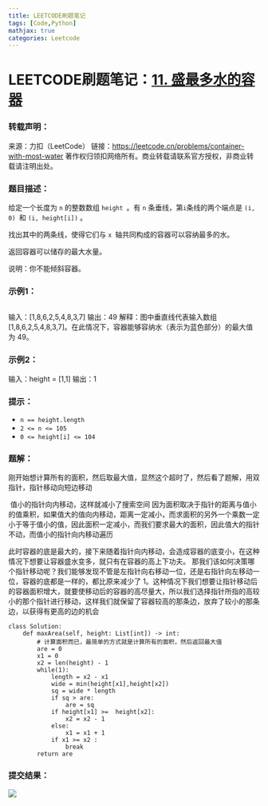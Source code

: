 ```yaml
---
title: LEETCODE刷题笔记
tags: [Code,Python]
mathjax: true
categories: Leetcode
---
```


# LEETCODE刷题笔记：[11. 盛最多水的容器](https://leetcode.cn/problems/container-with-most-water/)

### 转载声明：

来源：力扣（LeetCode）
链接：https://leetcode.cn/problems/container-with-most-water
著作权归领扣网络所有。商业转载请联系官方授权，非商业转载请注明出处。

### 题目描述：

给定一个长度为 `n` 的整数数组 `height `。有 `n` 条垂线，第` i `条线的两个端点是 `(i, 0) `和 `(i, height[i])` 。

找出其中的两条线，使得它们与 `x `轴共同构成的容器可以容纳最多的水。

返回容器可以储存的最大水量。

说明：你不能倾斜容器。

### 示例1：

<img src="image-20230126165353879.png" alt="" style="zoom:25%;" />

输入：[1,8,6,2,5,4,8,3,7]
输出：49 
解释：图中垂直线代表输入数组 [1,8,6,2,5,4,8,3,7]。在此情况下，容器能够容纳水（表示为蓝色部分）的最大值为 49。

### 示例2：

输入：height = [1,1]
输出：1

### 提示：

- `n == height.length`
- `2 <= n <= 105`
- `0 <= height[i] <= 104`

### 题解：

​	刚开始想计算所有的面积，然后取最大值，显然这个超时了，然后看了题解，用双指针，指针移动向短边移动

​	值小的指针向内移动，这样就减小了搜索空间 因为面积取决于指针的距离与值小的值乘积，如果值大的值向内移动，距离一定减小，而求面积的另外一个乘数一定小于等于值小的值，因此面积一定减小，而我们要求最大的面积，因此值大的指针不动，而值小的指针向内移动遍历

​	此时容器的底是最大的，接下来随着指针向内移动，会造成容器的底变小，在这种情况下想要让容器盛水变多，就只有在容器的高上下功夫。 那我们该如何决策哪个指针移动呢？我们能够发现不管是左指针向右移动一位，还是右指针向左移动一位，容器的底都是一样的，都比原来减少了 1。这种情况下我们想要让指针移动后的容器面积增大，就要使移动后的容器的高尽量大，所以我们选择指针所指的高较小的那个指针进行移动，这样我们就保留了容器较高的那条边，放弃了较小的那条边，以获得有更高的边的机会

```
class Solution:
    def maxArea(self, height: List[int]) -> int:
        # 计算面积而已，最简单的方式就是计算所有的面积，然后返回最大值
        are = 0
        x1 = 0
        x2 = len(height) - 1
        while(1):
            length = x2 - x1
            wide = min(height[x1],height[x2])
            sq = wide * length
            if sq > are:
                are = sq
            if height[x1] >=  height[x2]:
                x2 = x2 - 1
            else:
                x1 = x1 + 1
            if x1 >= x2 :
                break
        return are
```

### 提交结果：

![](image-20230126165827371.png)